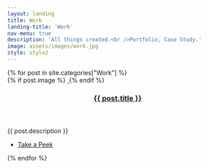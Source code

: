 ```yaml
---
layout: landing
title: Work
landing-title: 'Work'
nav-menu: true
description: 'All things created.<br />Portfolio, Case Study.'
image: assets/images/work.jpg
style: style2
---
```

<!-- Main -->
<div id="main" class="alt">
	<section class="spotlights">
		{% for post in site.categories["Work"] %}
			<section>
				{% if post.image %}
					<a href="{{ site.baseurl }}{{ post.url }}" class="image">
						<img src="{{ site.baseurl }}/{{ post.image }}" alt="" data-position="center center" />
					</a>
				{% endif %}
				<div class="content">
					<div class="inner">
						<header class="major">
							<h3><a href="{{ site.baseurl }}{{ post.url }}">{{ post.title }}</a></h3>
						</header>
						<p>{{ post.description }}</p>
						<ul class="actions">
							<li><a href="{{ site.baseurl }}{{ post.url }}" class="button">Take a Peek</a></li>
						</ul>
					</div>
				</div>
			</section>
		{% endfor %}
	</section>
</div>
